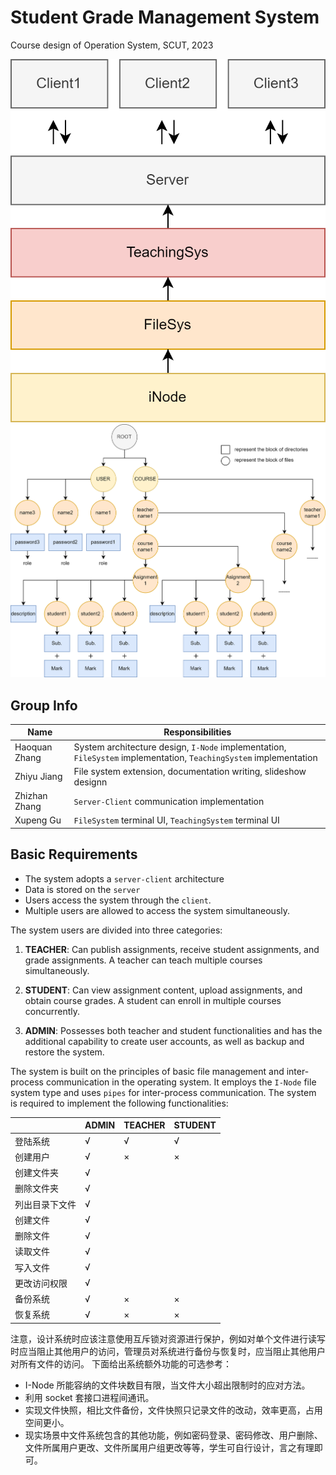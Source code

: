 # Student Grade Management System
Course design of Operation System, SCUT, 2023

![System structure](./Images/struct.png)
![System structure of teaching sys](./Images/TeachingSys.drawio.png)


## Group Info
| Name          | Responsibilities                                       |
|---------------|--------------------------------------------------------|
| Haoquan Zhang | System architecture design, `I-Node` implementation, `FileSystem` implementation, `TeachingSystem` implementation|
| Zhiyu Jiang   | File system extension, documentation writing, slideshow designn |
| Zhizhan Zhang | `Server-Client` communication implementation |
| Xupeng Gu     | `FileSystem` terminal UI, `TeachingSystem` terminal UI |


## Basic Requirements
* The system adopts a `server-client` architecture
* Data is stored on the `server`
* Users access the system through the `client`. 
* Multiple users are allowed to access the system simultaneously.

The system users are divided into three categories:

1. **TEACHER**: Can publish assignments, receive student assignments, and grade assignments. A teacher can teach multiple courses simultaneously.

2. **STUDENT**: Can view assignment content, upload assignments, and obtain course grades. A student can enroll in multiple courses concurrently.

3. **ADMIN**: Possesses both teacher and student functionalities and has the additional capability to create user accounts, as well as backup and restore the system.

The system is built on the principles of basic file management and inter-process communication in the operating system. It employs the `I-Node` file system type and uses `pipes` for inter-process communication. The system is required to implement the following functionalities:


|          | ADMIN | TEACHER | STUDENT |
|----------|--------|------|------|
| 登陆系统 |   √    |  √   |  √   |
| 创建用户 |   √    |  ×   |  ×   |
| 创建文件夹 |  √    |      |      |
| 删除文件夹 |  √    |      |      |
| 列出目录下文件 |  √    |      |      |
| 创建文件 |   √    |      |      |
| 删除文件 |   √    |      |      |
| 读取文件 |   √    |      |      |
| 写入文件 |   √    |      |      |
| 更改访问权限 |  √    |      |      |
| 备份系统 |   √    |  ×   |  ×   |
| 恢复系统 |   √    |  ×   |  ×   |

注意，设计系统时应该注意使用互斥锁对资源进行保护，例如对单个文件进行读写时应当阻止其他用户的访问，管理员对系统进行备份与恢复时，应当阻止其他用户对所有文件的访问。
下面给出系统额外功能的可选参考：
* I-Node 所能容纳的文件块数目有限，当文件大小超出限制时的应对方法。
* 利用 socket 套接口进程间通讯。
* 实现文件快照，相比文件备份，文件快照只记录文件的改动，效率更高，占用空间更小。
* 现实场景中文件系统包含的其他功能，例如密码登录、密码修改、用户删除、文件所属用户更改、文件所属用户组更改等等，学生可自行设计，言之有理即可。